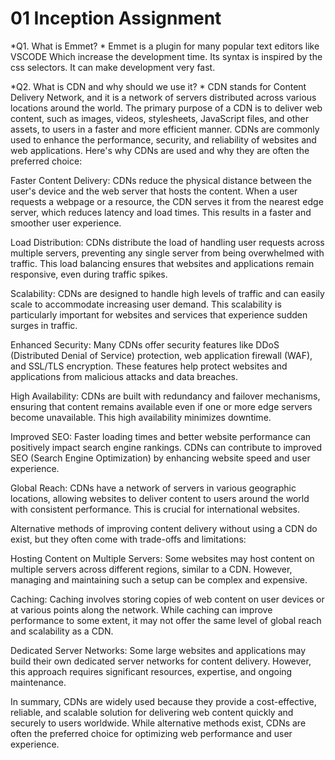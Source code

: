 # 01 Inception Assignment
*Q1. What is Emmet? *
Emmet is a plugin for many popular text editors like VSCODE Which increase the development time. Its syntax is inspired by the css selectors. It can make development very fast.

*Q2. What is CDN and why should we use it? *
CDN stands for Content Delivery Network, and it is a network of servers distributed across various locations around the world. The primary purpose of a CDN is to deliver web content, such as images, videos, stylesheets, JavaScript files, and other assets, to users in a faster and more efficient manner. CDNs are commonly used to enhance the performance, security, and reliability of websites and web applications. Here's why CDNs are used and why they are often the preferred choice:

Faster Content Delivery: CDNs reduce the physical distance between the user's device and the web server that hosts the content. When a user requests a webpage or a resource, the CDN serves it from the nearest edge server, which reduces latency and load times. This results in a faster and smoother user experience.

Load Distribution: CDNs distribute the load of handling user requests across multiple servers, preventing any single server from being overwhelmed with traffic. This load balancing ensures that websites and applications remain responsive, even during traffic spikes.

Scalability: CDNs are designed to handle high levels of traffic and can easily scale to accommodate increasing user demand. This scalability is particularly important for websites and services that experience sudden surges in traffic.

Enhanced Security: Many CDNs offer security features like DDoS (Distributed Denial of Service) protection, web application firewall (WAF), and SSL/TLS encryption. These features help protect websites and applications from malicious attacks and data breaches.

High Availability: CDNs are built with redundancy and failover mechanisms, ensuring that content remains available even if one or more edge servers become unavailable. This high availability minimizes downtime.

Improved SEO: Faster loading times and better website performance can positively impact search engine rankings. CDNs can contribute to improved SEO (Search Engine Optimization) by enhancing website speed and user experience.

Global Reach: CDNs have a network of servers in various geographic locations, allowing websites to deliver content to users around the world with consistent performance. This is crucial for international websites.

Alternative methods of improving content delivery without using a CDN do exist, but they often come with trade-offs and limitations:

Hosting Content on Multiple Servers: Some websites may host content on multiple servers across different regions, similar to a CDN. However, managing and maintaining such a setup can be complex and expensive.

Caching: Caching involves storing copies of web content on user devices or at various points along the network. While caching can improve performance to some extent, it may not offer the same level of global reach and scalability as a CDN.

Dedicated Server Networks: Some large websites and applications may build their own dedicated server networks for content delivery. However, this approach requires significant resources, expertise, and ongoing maintenance.

In summary, CDNs are widely used because they provide a cost-effective, reliable, and scalable solution for delivering web content quickly and securely to users worldwide. While alternative methods exist, CDNs are often the preferred choice for optimizing web performance and user experience.
